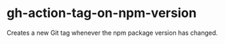 # gh-action-tag-on-npm-version

Creates a new Git tag whenever the npm package version has changed.
